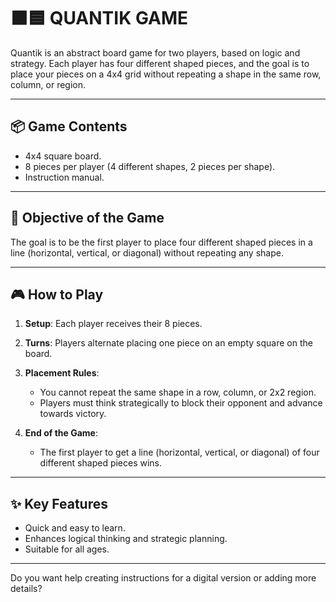 # 🟧🟦 QUANTIK GAME

Quantik is an abstract board game for two players, based on logic and strategy. Each player has four different shaped pieces, and the goal is to place your pieces on a 4x4 grid without repeating a shape in the same row, column, or region.

---

## 📦 Game Contents

- 4x4 square board.
- 8 pieces per player (4 different shapes, 2 pieces per shape).
- Instruction manual.

---

## 🎯 Objective of the Game

The goal is to be the first player to place four different shaped pieces in a line (horizontal, vertical, or diagonal) without repeating any shape.

---

## 🎮 How to Play

1. **Setup**: Each player receives their 8 pieces.

2. **Turns**: Players alternate placing one piece on an empty square on the board.

3. **Placement Rules**:
   - You cannot repeat the same shape in a row, column, or 2x2 region.
   - Players must think strategically to block their opponent and advance towards victory.

4. **End of the Game**:
   - The first player to get a line (horizontal, vertical, or diagonal) of four different shaped pieces wins.

---

## ✨ Key Features

- Quick and easy to learn.
- Enhances logical thinking and strategic planning.
- Suitable for all ages.

---

Do you want help creating instructions for a digital version or adding more details?  
